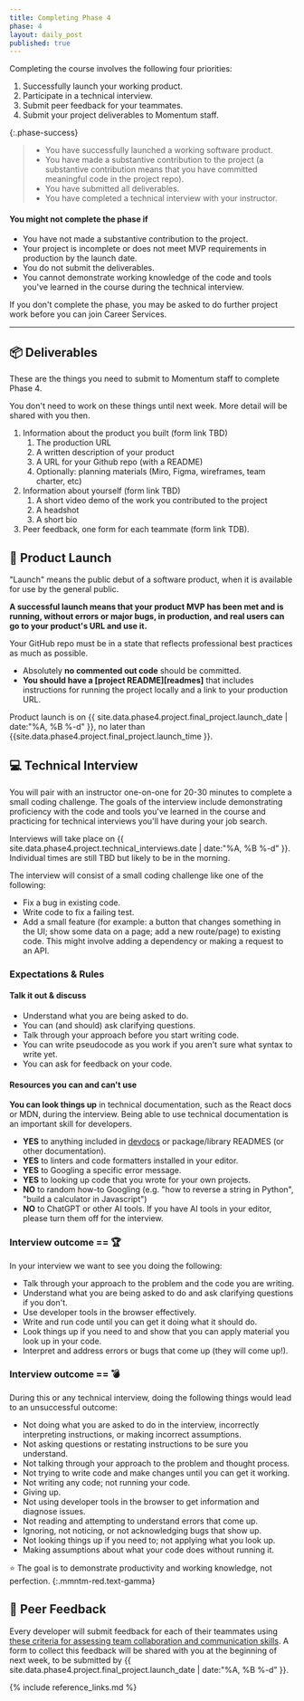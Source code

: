 ```yaml
---
title: Completing Phase 4
phase: 4
layout: daily_post
published: true
---
```


Completing the course involves the following four priorities:

1. Successfully launch your working product.
2. Participate in a technical interview.
3. Submit peer feedback for your teammates.
4. Submit your project deliverables to Momentum staff.

{:.phase-success}
> - You have successfully launched a working software product.
> - You have made a substantive contribution to the project (a substantive contribution means that you have committed meaningful code in the project repo).
> - You have submitted all deliverables.
> - You have completed a technical interview with your instructor.

#### You might not complete the phase if

- You have not made a substantive contribution to the project.
- Your project is incomplete or does not meet MVP requirements in production by the launch date.
- You do not submit the deliverables.
- You cannot demonstrate working knowledge of the code and tools you've learned in the course during the technical interview.

If you don't complete the phase, you may be asked to do further project work before you can join Career Services.

---

## 📦 Deliverables

These are the things you need to submit to Momentum staff to complete Phase 4.

You don't need to work on these things until next week. More detail will be shared with you then.

1. Information about the product you built (form link TBD)
   1. The production URL
   2. A written description of your product
   3. A URL for your Github repo (with a README)
   4. Optionally: planning materials (Miro, Figma, wireframes, team charter, etc)
2. Information about yourself (form link TBD)
   1. A short video demo of the work you contributed to the project
   2. A headshot
   3. A short bio
3. Peer feedback, one form for each teammate (form link TDB).

## 🚀 Product Launch

"Launch" means the public debut of a software product, when it is available for use by the general public.

**A successful launch means that your product MVP has been met and is running, without errors or major bugs, in production, and real users can go to your product's URL and use it.**

Your GitHub repo must be in a state that reflects professional best practices as much as possible.

- Absolutely **no commented out code** should be committed.
- **You should have a [project README][readmes]** that includes instructions for running the project locally and a link to your production URL.

Product launch is on {{ site.data.phase4.project.final_project.launch_date | date:"%A, %B %-d" }}, no later than {{site.data.phase4.project.final_project.launch_time }}.

## 💻 Technical Interview

You will pair with an instructor one-on-one for 20-30 minutes to complete a small coding challenge. The goals of the interview include demonstrating proficiency with the code and tools you've learned in the course and practicing for technical interviews you'll have during your job search.

Interviews will take place on {{ site.data.phase4.project.technical_interviews.date | date:"%A, %B %-d" }}. Individual times are still TBD but likely to be in the morning.

The interview will consist of a small coding challenge like one of the following:

- Fix a bug in existing code.
- Write code to fix a failing test.
- Add a small feature (for example: a button that changes something in the UI; show some data on a page; add a new route/page) to existing code. This might involve adding a dependency or making a request to an API.

### Expectations & Rules

#### Talk it out & discuss

- Understand what you are being asked to do.
- You can (and should) ask clarifying questions.
- Talk through your approach before you start writing code.
- You can write pseudocode as you work if you aren't sure what syntax to write yet.
- You can ask for feedback on your code.

#### Resources you can and can't use

**You can look things up** in technical documentation, such as the React docs or MDN, during the interview. Being able to use technical documentation is an important skill for developers.

- **YES** to anything included in [devdocs](https://devdocs.io/) or package/library READMES (or other documentation).
- **YES** to linters and code formatters installed in your editor.
- **YES** to Googling a specific error message.
- **YES** to looking up code that you wrote for your own projects.
- **NO** to random how-to Googling (e.g. "how to reverse a string in Python", "build a calculator in Javascript")
- **NO** to ChatGPT or other AI tools. If you have AI tools in your editor, please turn them off for the interview.

### Interview outcome == 🏆

In your interview we want to see you doing the following:

- Talk through your approach to the problem and the code you are writing.
- Understand what you are being asked to do and ask clarifying questions if you don't.
- Use developer tools in the browser effectively.
- Write and run code until you can get it doing what it should do.
- Look things up if you need to and show that you can apply material you look up in your code.
- Interpret and address errors or bugs that come up (they will come up!).

### Interview outcome == 💣

During this or any technical interview, doing the following things would lead to an unsuccessful outcome:

- Not doing what you are asked to do in the interview, incorrectly interpreting instructions, or making incorrect assumptions.
- Not asking questions or restating instructions to be sure you understand.
- Not talking through your approach to the problem and thought process.
- Not trying to write code and make changes until you can get it working.
- Not writing any code; not running your code.
- Giving up.
- Not using developer tools in the browser to get information and diagnose issues.
- Not reading and attempting to understand errors that come up.
- Ignoring, not noticing, or not acknowledging bugs that show up.
- Not looking things up if you need to; not applying what you look up.
- Making assumptions about what your code does without running it.

⭐ The goal is to demonstrate productivity and working knowledge, not perfection.
{:.mmntm-red.text-gamma}

## 💬 Peer Feedback

Every developer will submit feedback for each of their teammates using [these criteria for assessing team collaboration and communication skills](https://momentumlearn.notion.site/Peer-Feedback-Collaboration-Teamwork-ffb0b9daed12408b86b66122f6742b5e?pvs=4). A form to collect this feedback will be shared with you at the beginning of next week, to be submitted by {{ site.data.phase4.project.final_project.launch_date | date:"%A, %B %-d" }}.

{% include reference_links.md %}
